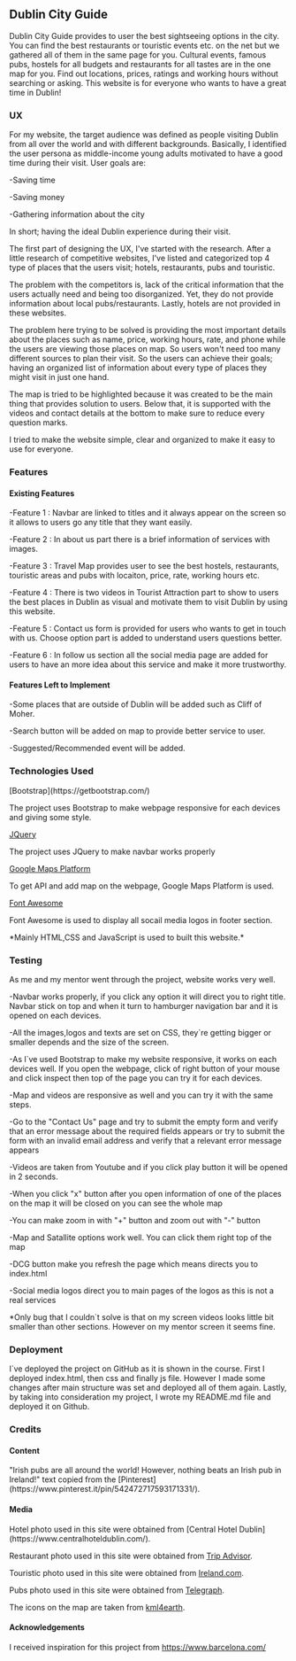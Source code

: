 <h2>Dublin City Guide</h2>
Dublin City Guide provides to user the best sightseeing options in the city. You can find the best restaurants or touristic events etc. on the
net but we gathered all of them in the same page for you. Cultural events, famous pubs, hostels for all budgets and restaurants for all
tastes are in the one map for you. Find out locations, prices, ratings and working hours without searching or asking. This website is for
everyone who wants to have a great time in Dublin!

<h3>UX</h3>
For my website, the target audience was defined as people visiting Dublin from all over the world and with different backgrounds. 
Basically, I identified the user persona as middle-income young adults motivated to have a good time during their visit. User goals are:
<p>-Saving time</p>
<p>-Saving money</p> 
<p>-Gathering information about the city</p>

In short; having the ideal Dublin experience during their visit. 

The first part of designing the UX, I've started with the research. 
After a little research of competitive websites, I've listed and categorized top 4 type of places that the users visit; hotels, restaurants, pubs and touristic. 

The problem with the competitors is, lack of the critical information that the users actually need and being too disorganized. Yet, they do not provide information about local pubs/restaurants. Lastly, hotels are not provided in these websites. 

The problem here trying to be solved is providing the most important details about the places such as name, price, working hours, rate, and phone while the users are viewing those places on map. So users won't need too many different sources to plan their visit. So the users can achieve their goals; having an organized list of information about every type of places they might visit in just one hand. 

The map is tried to be highlighted because it was created to be the main thing that provides solution to users. Below that, it is supported with the videos and contact details at the bottom to make sure to reduce every question marks.

I tried to make the website simple, clear and organized to make it easy to use for everyone. 

<h3>Features</h3>
<h4>Existing Features</h4>
<p>-Feature 1 : Navbar are linked to titles and it always appear on the screen so it allows to users go any title that they want easily.</p>
<p>-Feature 2 : In about us part there is a brief information of services with images.</p>
<p>-Feature 3 : Travel Map provides user to see the best hostels, restaurants, touristic areas and pubs with locaiton, price, rate, working hours etc.</p>
<p>-Feature 4 : There is two videos in Tourist Attraction part to show to users the best places in Dublin as visual and motivate them to visit Dublin by using this website.</p>
<p>-Feature 5 : Contact us form is provided for users who wants to get in touch with us. Choose option part is added to understand users questions better.</p>
<p>-Feature 6 : In follow us section all the social media page are added for users to have an more idea about this service and make it more trustworthy.</p>
<h4>Features Left to Implement</h4>
<p>-Some places that are outside of Dublin will be added such as Cliff of Moher.</p>
<p>-Search button will be added on map to provide better service to user.</p>
<p>-Suggested/Recommended event will be added.</p>

<h3>Technologies Used</h3>
[Bootstrap](https://getbootstrap.com/)
<p>The project uses Bootstrap to make webpage responsive for each devices and giving some style.</p>

[JQuery](https://jquery.com/)
<p>The project uses JQuery to make navbar works properly</p>

[Google Maps Platform](https://cloud.google.com/maps-platform/)
<p>To get API and add map on the webpage, Google Maps Platform is used.</p>

[Font Awesome](https://fontawesome.com/)
<p>Font Awesome is used to display all socail media logos in footer section.</p>

<p>*Mainly HTML,CSS and JavaScript is used to built this website.*</p>

<h3>Testing</h3>

<p>As me and my mentor went through the project, website works very well.</p>
<p>-Navbar works properly, if you click any option it will direct you to right title. Navbar stick on top and when it turn to hamburger
navigation bar and it is opened on each devices.</p>
<p>-All the images,logos and texts are set on CSS, they`re getting bigger or smaller depends and the size of the screen.</p>
<p>-As I`ve used Bootstrap to make my website responsive, it works on each devices well. If you open the webpage, click of right button of your mouse and click inspect then top of the page you can try it for each devices. </p>
<p>-Map and videos are responsive as well and you can try it with the same steps.</p>
<p>-Go to the "Contact Us" page and try to submit the empty form and verify that an error message about the required fields appears or try to 
submit the form with an invalid email address and verify that a relevant error message appears</p>
<p>-Videos are taken from Youtube and if you click play button it will be opened in 2 seconds.</p>
<p>-When you click "x" button after you open information of one of the places on the map it will be closed on you can see the whole map</p>
<p>-You can make zoom in with "+" button and zoom out with "-" button</p>
<p>-Map and Satallite options work well. You can click them right top of the map</p>
<p>-DCG button make you refresh the page which means directs you to index.html</p>
<p>-Social media logos direct you to main pages of the logos as this is not a real services</p>
<p>*Only bug that I couldn`t solve is that on my screen videos looks little bit smaller than other sections. However on my mentor screen
it seems fine.</p>

<h3>Deployment</h3>
<p>I`ve deployed the project on GitHub as it is shown in the course. First I deployed index.html, then css and finally js file. 
However I made some changes after main structure was set and deployed all of them again. Lastly, by taking into consideration my project, I wrote
my README.md file and deployed it on Github.</p>

<h3>Credits</h3>

<h4>Content</h4>
"Irish pubs are all around the world! However, nothing beats an Irish pub in Ireland!" text copied from the [Pinterest](https://www.pinterest.it/pin/542472717593171331/).

<h4>Media</h4>
Hotel photo used in this site were obtained from [Central Hotel Dublin](https://www.centralhoteldublin.com/).

Restaurant photo used in this site were obtained from [Trip Advisor](https://www.tripadvisor.ie/Restaurant_Review-g186605-d7299069-Reviews-Sophie_s-Dublin_County_Dublin.html).

Touristic photo used in this site were obtained from [Ireland.com](https://www.ireland.com/en-us/amazing-places/cliffs-of-moher/).

Pubs photo used in this site were obtained from [Telegraph](https://www.telegraph.co.uk/travel/destinations/europe/ireland/dublin/articles/an-irish-christmas-in-a-dublin-pub/).

The icons on the map are taken from [kml4earth](http://kml4earth.appspot.com/icons.html).

<h4>Acknowledgements</h4>

I received inspiration for this project from https://www.barcelona.com/
